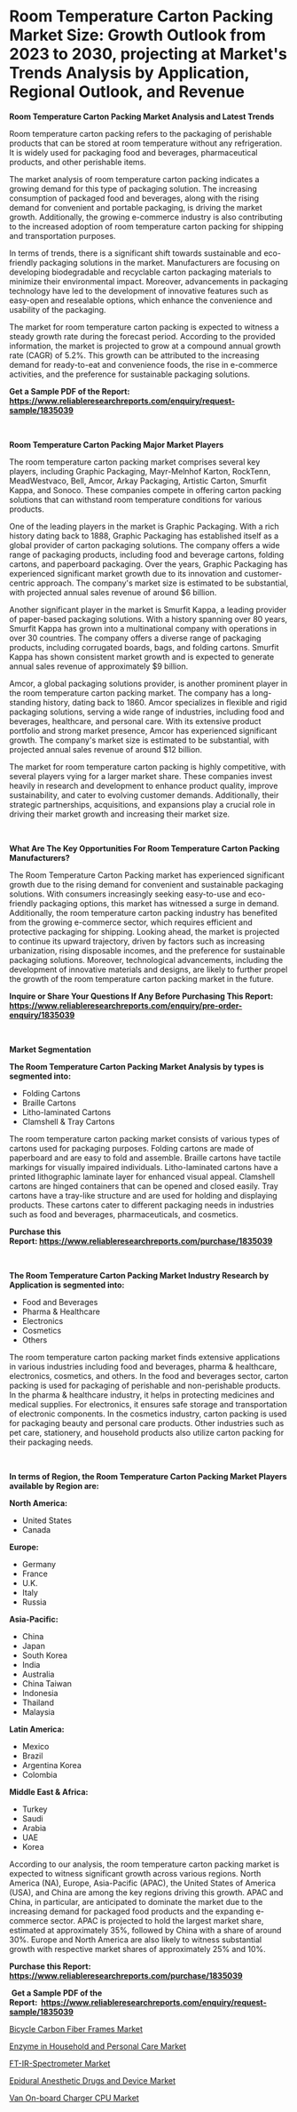 <p><h1>Room Temperature Carton Packing Market Size: Growth Outlook from 2023 to 2030, projecting at Market's Trends Analysis by Application, Regional Outlook, and Revenue</h1></p><p><strong>Room Temperature Carton Packing Market Analysis and Latest Trends</strong></p>
<p><p>Room temperature carton packing refers to the packaging of perishable products that can be stored at room temperature without any refrigeration. It is widely used for packaging food and beverages, pharmaceutical products, and other perishable items.</p><p>The market analysis of room temperature carton packing indicates a growing demand for this type of packaging solution. The increasing consumption of packaged food and beverages, along with the rising demand for convenient and portable packaging, is driving the market growth. Additionally, the growing e-commerce industry is also contributing to the increased adoption of room temperature carton packing for shipping and transportation purposes.</p><p>In terms of trends, there is a significant shift towards sustainable and eco-friendly packaging solutions in the market. Manufacturers are focusing on developing biodegradable and recyclable carton packaging materials to minimize their environmental impact. Moreover, advancements in packaging technology have led to the development of innovative features such as easy-open and resealable options, which enhance the convenience and usability of the packaging.</p><p>The market for room temperature carton packing is expected to witness a steady growth rate during the forecast period. According to the provided information, the market is projected to grow at a compound annual growth rate (CAGR) of 5.2%. This growth can be attributed to the increasing demand for ready-to-eat and convenience foods, the rise in e-commerce activities, and the preference for sustainable packaging solutions.</p></p>
<p><strong>Get a Sample PDF of the Report:&nbsp; <a href="https://www.reliableresearchreports.com/enquiry/request-sample/1835039">https://www.reliableresearchreports.com/enquiry/request-sample/1835039</a></strong></p>
<p>&nbsp;</p>
<p><strong>Room Temperature Carton Packing Major Market Players</strong></p>
<p><p>The room temperature carton packing market comprises several key players, including Graphic Packaging, Mayr-Melnhof Karton, RockTenn, MeadWestvaco, Bell, Amcor, Arkay Packaging, Artistic Carton, Smurfit Kappa, and Sonoco. These companies compete in offering carton packing solutions that can withstand room temperature conditions for various products. </p><p>One of the leading players in the market is Graphic Packaging. With a rich history dating back to 1888, Graphic Packaging has established itself as a global provider of carton packaging solutions. The company offers a wide range of packaging products, including food and beverage cartons, folding cartons, and paperboard packaging. Over the years, Graphic Packaging has experienced significant market growth due to its innovation and customer-centric approach. The company's market size is estimated to be substantial, with projected annual sales revenue of around $6 billion.</p><p>Another significant player in the market is Smurfit Kappa, a leading provider of paper-based packaging solutions. With a history spanning over 80 years, Smurfit Kappa has grown into a multinational company with operations in over 30 countries. The company offers a diverse range of packaging products, including corrugated boards, bags, and folding cartons. Smurfit Kappa has shown consistent market growth and is expected to generate annual sales revenue of approximately $9 billion.</p><p>Amcor, a global packaging solutions provider, is another prominent player in the room temperature carton packing market. The company has a long-standing history, dating back to 1860. Amcor specializes in flexible and rigid packaging solutions, serving a wide range of industries, including food and beverages, healthcare, and personal care. With its extensive product portfolio and strong market presence, Amcor has experienced significant growth. The company's market size is estimated to be substantial, with projected annual sales revenue of around $12 billion.</p><p>The market for room temperature carton packing is highly competitive, with several players vying for a larger market share. These companies invest heavily in research and development to enhance product quality, improve sustainability, and cater to evolving customer demands. Additionally, their strategic partnerships, acquisitions, and expansions play a crucial role in driving their market growth and increasing their market size.</p></p>
<p>&nbsp;</p>
<p><strong>What Are The Key Opportunities For Room Temperature Carton Packing Manufacturers?</strong></p>
<p><p>The Room Temperature Carton Packing market has experienced significant growth due to the rising demand for convenient and sustainable packaging solutions. With consumers increasingly seeking easy-to-use and eco-friendly packaging options, this market has witnessed a surge in demand. Additionally, the room temperature carton packing industry has benefited from the growing e-commerce sector, which requires efficient and protective packaging for shipping. Looking ahead, the market is projected to continue its upward trajectory, driven by factors such as increasing urbanization, rising disposable incomes, and the preference for sustainable packaging solutions. Moreover, technological advancements, including the development of innovative materials and designs, are likely to further propel the growth of the room temperature carton packing market in the future.</p></p>
<p><strong>Inquire or Share Your Questions If Any Before Purchasing This Report: <a href="https://www.reliableresearchreports.com/enquiry/pre-order-enquiry/1835039">https://www.reliableresearchreports.com/enquiry/pre-order-enquiry/1835039</a></strong></p>
<p>&nbsp;</p>
<p><strong>Market Segmentation</strong></p>
<p><strong>The Room Temperature Carton Packing Market Analysis by types is segmented into:</strong></p>
<p><ul><li>Folding Cartons</li><li>Braille Cartons</li><li>Litho-laminated Cartons</li><li>Clamshell & Tray Cartons</li></ul></p>
<p><p>The room temperature carton packing market consists of various types of cartons used for packaging purposes. Folding cartons are made of paperboard and are easy to fold and assemble. Braille cartons have tactile markings for visually impaired individuals. Litho-laminated cartons have a printed lithographic laminate layer for enhanced visual appeal. Clamshell cartons are hinged containers that can be opened and closed easily. Tray cartons have a tray-like structure and are used for holding and displaying products. These cartons cater to different packaging needs in industries such as food and beverages, pharmaceuticals, and cosmetics.</p></p>
<p><strong>Purchase this Report:&nbsp;<a href="https://www.reliableresearchreports.com/purchase/1835039">https://www.reliableresearchreports.com/purchase/1835039</a></strong></p>
<p>&nbsp;</p>
<p><strong>The Room Temperature Carton Packing Market Industry Research by Application is segmented into:</strong></p>
<p><ul><li>Food and Beverages</li><li>Pharma & Healthcare</li><li>Electronics</li><li>Cosmetics</li><li>Others</li></ul></p>
<p><p>The room temperature carton packing market finds extensive applications in various industries including food and beverages, pharma & healthcare, electronics, cosmetics, and others. In the food and beverages sector, carton packing is used for packaging of perishable and non-perishable products. In the pharma & healthcare industry, it helps in protecting medicines and medical supplies. For electronics, it ensures safe storage and transportation of electronic components. In the cosmetics industry, carton packing is used for packaging beauty and personal care products. Other industries such as pet care, stationery, and household products also utilize carton packing for their packaging needs.</p></p>
<p>&nbsp;</p>
<p><strong>In terms of Region, the Room Temperature Carton Packing Market Players available by Region are:</strong></p>
<p>
    <p> <strong> North America: </strong>
        <ul>
            <li>United States</li>
            <li>Canada</li>
        </ul>
        </p> 
    <p> <strong> Europe: </strong>
        <ul>
            <li>Germany</li>
            <li>France</li>
            <li>U.K.</li>
            <li>Italy</li>
            <li>Russia</li>
        </ul>
        </p> 
    <p> <strong> Asia-Pacific: </strong>
        <ul>
            <li>China</li>
            <li>Japan</li>
            <li>South Korea</li>
            <li>India</li>
            <li>Australia</li>
            <li>China Taiwan</li>
            <li>Indonesia</li>
            <li>Thailand</li>
            <li>Malaysia</li>
        </ul>
        </p> 
    <p> <strong> Latin America: </strong>
        <ul>
            <li>Mexico</li>
            <li>Brazil</li>
            <li>Argentina Korea</li>
            <li>Colombia</li>
        </ul>
        </p> 
    <p> <strong> Middle East & Africa: </strong>
        <ul>
            <li>Turkey</li>
            <li>Saudi</li>
            <li>Arabia</li>
            <li>UAE</li>
            <li>Korea</li>
        </ul>
    </p>
    </p>
<p><p>According to our analysis, the room temperature carton packing market is expected to witness significant growth across various regions. North America (NA), Europe, Asia-Pacific (APAC), the United States of America (USA), and China are among the key regions driving this growth. APAC and China, in particular, are anticipated to dominate the market due to the increasing demand for packaged food products and the expanding e-commerce sector. APAC is projected to hold the largest market share, estimated at approximately 35%, followed by China with a share of around 30%. Europe and North America are also likely to witness substantial growth with respective market shares of approximately 25% and 10%.</p></p>
<p><strong>Purchase this Report: <a href="https://www.reliableresearchreports.com/purchase/1835039">https://www.reliableresearchreports.com/purchase/1835039</a></strong></p>
<p>&nbsp;<strong>Get a Sample PDF of the Report:&nbsp;&nbsp;<a href="https://www.reliableresearchreports.com/enquiry/request-sample/1835039">https://www.reliableresearchreports.com/enquiry/request-sample/1835039</a></strong></p>
<p><strong></strong></p>
<p><p><a href="https://medium.com/@saigemarvin1946/analyzing-bicycle-carbon-fiber-frames-market-global-industry-perspective-and-forecast-2023-to-f8de6aff6112">Bicycle Carbon Fiber Frames Market</a></p><p><a href="https://github.com/sofayahoo2023/Market-Research-Report-List-1/blob/main/enzyme-in-household-and-personal-care-market.md">Enzyme in Household and Personal Care Market</a></p><p><a href="https://github.com/vimar16th/Market-Research-Report-List-1/blob/main/ft-ir-spectrometer-market.md">FT-IR-Spectrometer Market</a></p><p><a href="https://medium.com/@stoneernser2023/epidural-anesthetic-drugs-and-device-market-exploring-market-share-market-trends-and-future-185152db55f9">Epidural Anesthetic Drugs and Device Market</a></p><p><a href="https://www.linkedin.com/pulse/van-on-board-charger-cpu-market-size-share-global-analysis/">Van On-board Charger CPU Market</a></p></p>